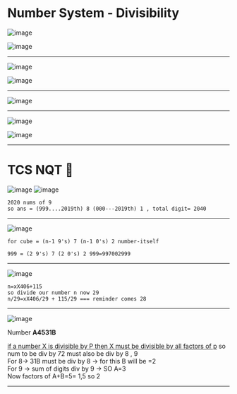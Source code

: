 # Number System - Divisibility

![image](https://user-images.githubusercontent.com/77873383/183111256-3a1705db-b268-44a8-980a-ded735cbd648.png)

![image](https://user-images.githubusercontent.com/77873383/183111734-fd942828-8498-4ccc-95c7-57861596dedc.png)

---

![image](https://user-images.githubusercontent.com/77873383/183111762-f4ec2df8-9ac2-46e1-8463-18df75045381.png)

![image](https://user-images.githubusercontent.com/77873383/183111790-2cde938c-19e8-4598-a2f9-5471014b2519.png)

---

![image](https://user-images.githubusercontent.com/77873383/183112127-8383690f-5a14-4c4b-a604-004ee64c1700.png)

---


![image](https://user-images.githubusercontent.com/77873383/183112328-e6554a57-719e-4517-aa3b-da607fea8e49.png)

![image](https://user-images.githubusercontent.com/77873383/183112353-e8798fff-5590-49c5-8eea-1a9b0adb9b7b.png)


---

# TCS NQT 🎯

![image](https://user-images.githubusercontent.com/77873383/184545413-a93cd588-56a7-44c9-bb21-b6fa0ee62dee.png)
![image](https://user-images.githubusercontent.com/77873383/184545437-27bb3fe3-c221-489f-b01c-d9359cf09689.png)

```
2020 nums of 9 
so ans = (999....2019th) 8 (000---2019th) 1 , total digit= 2040
```

---

![image](https://user-images.githubusercontent.com/77873383/184545566-16c6a009-7250-4bff-800d-dfc3b59c1fd1.png)
```
for cube = (n-1 9's) 7 (n-1 0's) 2 number-itself

999 = (2 9's) 7 (2 0's) 2 999=997002999
```

---

![image](https://user-images.githubusercontent.com/77873383/184545766-971155a6-550b-4a32-9a58-723d59f5265a.png)

```
n=xX406+115
so divide our number n now 29
n/29=xX406/29 + 115/29 === reminder comes 28
```

---


![image](https://user-images.githubusercontent.com/77873383/184821688-1935e5e8-fbae-400e-958d-08d3461a3c9e.png)

Number **A4531B**<br>

<ins>if a number X is divisible by P then X must be divisible by all factors of p</ins>
so num to be div by 72 must also be div by 8 , 9
<br>
For 8-> 31B must be div by 8 -> for this B will be =2
<br>
For 9 -> sum of digits div by 9 -> SO A=3
<br>
Now factors of A+B=5= 1,5 so 2

---


